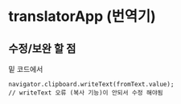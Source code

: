 # translatorApp (번역기) 

## 수정/보완 할 점

밑 코드에서
```
navigator.clipboard.writeText(fromText.value);
// writeText 오류 (복사 기능)이 안되서 수정 해야됨
```
